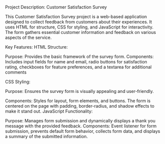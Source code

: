 Project Description: Customer Satisfaction Survey

This Customer Satisfaction Survey project is a web-based application designed to collect feedback from customers about their experiences. It uses HTML for structure, CSS for styling, and JavaScript for interactivity. The form gathers essential customer information and feedback on various aspects of the service.

Key Features:
HTML Structure:

Purpose: Provides the basic framework of the survey form.
Components: Includes input fields for name and email, radio buttons for satisfaction rating, checkboxes for feature preferences, and a textarea for additional comments

CSS Styling:

Purpose: Ensures the survey form is visually appealing and user-friendly.

Components: Styles for layout, form elements, and buttons. The form is centered on the page with padding, border-radius, and shadow effects to make it stand out.
JavaScript Functionality:

Purpose: Manages form submission and dynamically displays a thank you message with the provided feedback.
Components: Event listener for form submission, prevents default form behavior, collects form data, and displays a summary of the submitted information.
